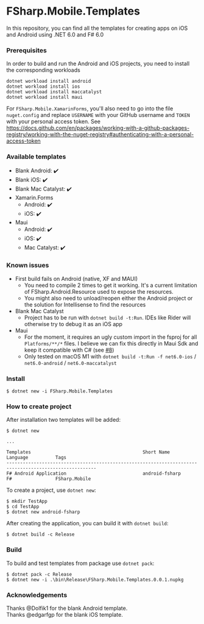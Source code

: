 # FSharp.Mobile.Templates

In this repository, you can find all the templates for creating apps on iOS and Android using .NET 6.0 and F# 6.0

### Prerequisites
In order to build and run the Android and iOS projects, you need to install the corresponding workloads
```
dotnet workload install android
dotnet workload install ios
dotnet workload install maccatalyst
dotnet workload install maui
```

For `FSharp.Mobile.XamarinForms`, you'll also need to go into the file `nuget.config` and replace `USERNAME` with your GitHub username and `TOKEN` with your personal access token.
See https://docs.github.com/en/packages/working-with-a-github-packages-registry/working-with-the-nuget-registry#authenticating-with-a-personal-access-token

### Available templates
- Blank Android: ✔️
- Blank iOS: ✔️
- Blank Mac Catalyst: ✔️
- Xamarin.Forms
  - Android: ✔️
  - iOS: ✔️
- Maui
  - Android: ✔️
  - iOS: ✔️
  - Mac Catalyst: ✔️

### Known issues

- First build fails on Android (native, XF and MAUI)
  - You need to compile 2 times to get it working. It's a current limitation of FSharp.Android.Resource used to expose the resources.
  - You might also need to unload/reopen either the Android project or the solution for Intellisense to find the resources
- Blank Mac Catalyst
  - Project has to be run with `dotnet build -t:Run`. IDEs like Rider will otherwise try to debug it as an iOS app
- Maui
  - For the moment, it requires an ugly custom import in the fsproj for all `Platforms/**/*` files. I believe we can fix this directly in Maui Sdk and keep it compatible with C# (see [#8](https://github.com/fabulousfx/FSharp.Mobile.Templates/issues/8))
  - Only tested on macOS M1 with `dotnet build -t:Run -f net6.0-ios` / `net6.0-android` / `net6.0-maccatalyst`

### Install

```
$ dotnet new -i FSharp.Mobile.Templates
```

### How to create project

After installation two templates will be added:

```
$ dotnet new

...

Templates                                         Short Name              Language          Tags
-------------------------------------------------------------------------------------------------------
F# Android Application                            android-fsharp          F#                FSharp.Mobile
```

To create a project, use `dotnet new`:

```
$ mkdir TestApp
$ cd TestApp
$ dotnet new android-fsharp
```

After creating the application, you can build it with `dotnet build`:

```
$ dotnet build -c Release
```

### Build

To build and test templates from package use `dotnet pack`:

```
$ dotnet pack -c Release
$ dotnet new -i .\bin\Release\FSharp.Mobile.Templates.0.0.1.nupkg
```

### Acknowledgements

Thanks @Dolfik1 for the blank Android template.  
Thanks @edgarfgp for the blank iOS template.
